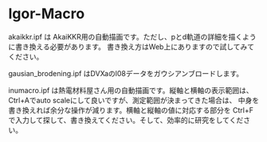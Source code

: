 # Igor-Macro

akaikkr.ipf は AkaiKKR用の自動描画です。ただし、pとd軌道の詳細を描くように書き換える必要があります。
書き換え方はWeb上にありますので試してみてください。

gausian_brodening.ipf はDVXaのl08データをガウシアンブロードします。

inumacro.ipf は熱電材料屋さん用の自動描画です。縦軸と横軸の表示範囲は、
Ctrl+Aでauto scaleにして良いですが、測定範囲が決まってきた場合は、
中身を書き換えれば余分な操作が減ります。横軸と縦軸の値に対応する部分を
Ctrl+Fで入力して探して、書き換えてください。そして、効率的に研究をしてください。

